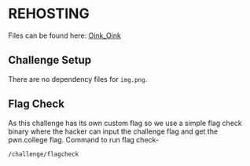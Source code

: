 # REHOSTING

Files can be found here: [Oink_Oink](https://github.com/str0nkus/NeverlanCTF-2019-Writeups/tree/master/Crypto/Oink_Oink)

## Challenge Setup
There are no dependency files for `img.png`.

## Flag Check

As this challenge has its own custom flag so we use a simple flag check binary where the hacker can input the challenge flag and get the pwn.college flag. Command to run flag check-
```
/challenge/flagcheck
```